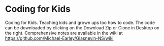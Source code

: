# Coding for Kids
Coding for Kids.
Teaching kids and grown ups too how to code. The code can be downloaded by clicking on the Download Zip or Clone in Desktop on the right. Comprehensive notes are available in the wiki at https://github.com/Michael-Earley/Glasnevin-NS/wiki
